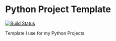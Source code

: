 # Python Project Template

[![Build Status](https://dev.azure.com/gregscottatkin/Python%20Project%20Template/_apis/build/status/gatkin.python-project-template?branchName=master)](https://dev.azure.com/gregscottatkin/Python%20Project%20Template/_build/latest?definitionId=9&branchName=master)

Template I use for my Python Projects.
